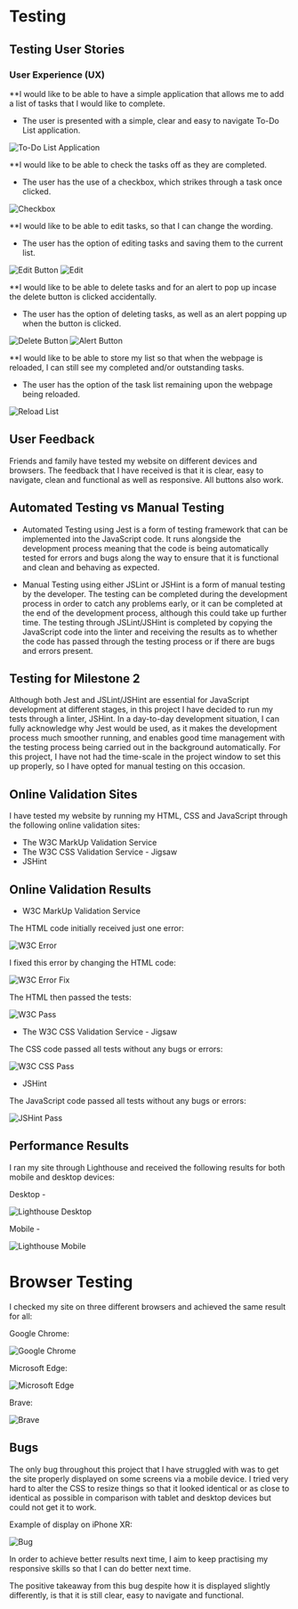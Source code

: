 # Testing

## Testing User Stories 
### User Experience (UX)

**I would like to be able to have a simple application that allows me to add a list of tasks that I would like to complete.
- The user is presented with a simple, clear and easy to navigate To-Do List application.

![To-Do List Application](https://github.com/jtam90/todolist/blob/main/documents/screenshots/todolist-application.png)


**I would like to be able to check the tasks off as they are completed.
- The user has the use of a checkbox, which strikes through a task once clicked.

![Checkbox](https://github.com/jtam90/todolist/blob/main/documents/screenshots/checkbox-screenshot.png
)

**I would like to be able to edit tasks, so that I can change the wording.
- The user has the option of editing tasks and saving them to the current list.

![Edit Button](https://github.com/jtam90/todolist/blob/main/documents/screenshots/edit-button.png)
![Edit](https://github.com/jtam90/todolist/blob/main/documents/screenshots/edit-field.png)


**I would like to be able to delete tasks and for an alert to pop up incase the delete button is clicked accidentally.
- The user has the option of deleting tasks, as well as an alert popping up when the button is clicked.

![Delete Button](https://github.com/jtam90/todolist/blob/main/documents/screenshots/delete-button.png)
![Alert Button](https://github.com/jtam90/todolist/blob/main/documents/screenshots/alert-button.png
)

**I would like to be able to store my list so that when the webpage is reloaded, I can still see my completed and/or outstanding tasks.
- The user has the option of the task list remaining upon the webpage being reloaded.

![Reload List](https://github.com/jtam90/todolist/blob/main/documents/screenshots/reload-list.png)

## User Feedback

Friends and family have tested my website on different devices and browsers. The feedback that I have received is that it is clear, easy to navigate, clean and functional as well as responsive. All buttons also work.

## Automated Testing vs Manual Testing

- Automated Testing using Jest is a form of testing framework that can be implemented into the JavaScript code. It runs alongside the development process meaning that the code is being automatically tested for errors and bugs along the way to ensure that it is functional and clean and behaving as expected.

- Manual Testing using either JSLint or JSHint is a form of manual testing by the developer. The testing can be completed during the development process in order to catch any problems early, or it can be completed at the end of the development process, although this could take up further time. The testing through JSLint/JSHint is completed by copying the JavaScript code into the linter and receiving the results as to whether the code has passed through the testing process or if there are bugs and errors present.

## Testing for Milestone 2

Although both Jest and JSLint/JSHint are essential for JavaScript development at different stages, in this project I have decided to run my tests through a linter, JSHint. 
In a day-to-day development situation, I can fully acknowledge why Jest would be used, as it makes the development process much smoother running, and enables good time management with the testing process being carried out in the background automatically.
For this project, I have not had the time-scale in the project window to set this up properly, so I have opted for manual testing on this occasion.

## Online Validation Sites

I have tested my website by running my HTML, CSS and JavaScript through the following online validation sites:

- The W3C MarkUp Validation Service
- The W3C CSS Validation Service - Jigsaw
- JSHint

## Online Validation Results

- W3C MarkUp Validation Service

The HTML code initially received just one error:

![W3C Error](https://github.com/jtam90/todolist/blob/main/documents/screenshots/testing%20screenshots/htmlerror.png)

I fixed this error by changing the HTML code:

![W3C Error Fix](https://github.com/jtam90/todolist/blob/main/documents/screenshots/testing%20screenshots/htmlcorrection.png)

The HTML then passed the tests:

![W3C Pass](https://github.com/jtam90/todolist/blob/main/documents/screenshots/testing%20screenshots/htmlpass.png)


- The W3C CSS Validation Service - Jigsaw

The CSS code passed all tests without any bugs or errors:

![W3C CSS Pass](https://github.com/jtam90/todolist/blob/main/documents/screenshots/testing%20screenshots/csspass.png)


- JSHint

The JavaScript code passed all tests without any bugs or errors:

![JSHint Pass](https://github.com/jtam90/todolist/blob/main/documents/screenshots/testing%20screenshots/jshint.png)


## Performance Results

I ran my site through Lighthouse and received the following results for both mobile and desktop devices:

Desktop -

![Lighthouse Desktop](https://github.com/jtam90/todolist/blob/main/documents/screenshots/testing%20screenshots/lighthouse-desktop.png)

Mobile -

![Lighthouse Mobile](https://github.com/jtam90/todolist/blob/main/documents/screenshots/testing%20screenshots/lighthouse-mobile.png)


# Browser Testing

I checked my site on three different browsers and achieved the same result for all:

Google Chrome:

![Google Chrome](https://github.com/jtam90/todolist/blob/main/documents/screenshots/testing%20screenshots/google-chrome.png)

Microsoft Edge:

![Microsoft Edge](https://github.com/jtam90/todolist/blob/main/documents/screenshots/testing%20screenshots/microsoft-edge.png)

Brave:

![Brave](https://github.com/jtam90/todolist/blob/main/documents/screenshots/testing%20screenshots/brave.png)

## Bugs

The only bug throughout this project that I have struggled with was to get the site properly displayed on some screens via a mobile device. I tried very hard to alter the CSS to resize things so that it looked identical or as close to identical as possible in comparison with tablet and desktop devices but could not get it to work. 

Example of display on iPhone XR:

![Bug](https://github.com/jtam90/todolist/blob/main/documents/screenshots/testing%20screenshots/bug.png)

In order to achieve better results next time, I aim to keep practising my responsive skills so that I can do better next time.

The positive takeaway from this bug despite how it is displayed slightly differently, is that it is still clear, easy to navigate and functional.





